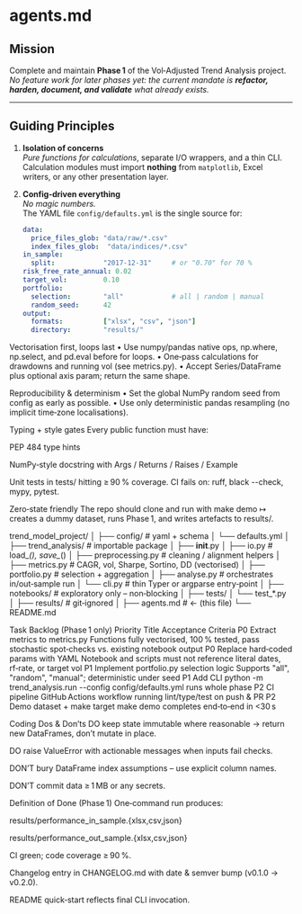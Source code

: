 # agents.md
## Mission
Complete and maintain **Phase 1** of the Vol‑Adjusted Trend Analysis project.  
_No feature work for later phases yet: the current mandate is **refactor, harden, document, and validate** what already exists._

---

## Guiding Principles
1. **Isolation of concerns**  
   *Pure functions for calculations*, separate I/O wrappers, and a thin CLI.  
   Calculation modules must import **nothing** from `matplotlib`, Excel writers, or any other presentation layer.

2. **Config‑driven everything**  
   *No magic numbers.*  
   The YAML file `config/defaults.yml` is the single source for:  
   ```yaml
   data:
     price_files_glob: "data/raw/*.csv"
     index_files_glob:  "data/indices/*.csv"
   in_sample:
     split:            "2017-12-31"     # or "0.70" for 70 %
   risk_free_rate_annual: 0.02
   target_vol:         0.10
   portfolio:
     selection:        "all"            # all | random | manual
     random_seed:      42
   output:
     formats:          ["xlsx", "csv", "json"]
     directory:        "results/"

Vectorisation first, loops last
• Use numpy/pandas native ops, np.where, np.select, and pd.eval before for loops.
• One‑pass calculations for drawdowns and running vol (see metrics.py).
• Accept Series/DataFrame plus optional axis param; return the same shape.

Reproducibility & determinism
• Set the global NumPy random seed from config as early as possible.
• Use only deterministic pandas resampling (no implicit time‑zone localisations).

Typing + style gates
Every public function must have:

PEP 484 type hints

NumPy‑style docstring with Args / Returns / Raises / Example

Unit tests in tests/ hitting ≥ 90 % coverage.
CI fails on: ruff, black --check, mypy, pytest.

Zero‑state friendly
The repo should clone and run with make demo ↦ creates a dummy dataset, runs Phase 1, and writes artefacts to results/.

trend_model_project/
│
├── config/                # yaml + schema
│   └── defaults.yml
│
├── trend_analysis/        # importable package
│   ├── __init__.py
│   ├── io.py              # load_*(), save_*()
│   ├── preprocessing.py    # cleaning / alignment helpers
│   ├── metrics.py          # CAGR, vol, Sharpe, Sortino, DD (vectorised)
│   ├── portfolio.py        # selection + aggregation
│   ├── analyse.py          # orchestrates in/out‑sample run
│   └── cli.py             # thin Typer or argparse entry‑point
│
├── notebooks/             # exploratory only – non‑blocking
│
├── tests/
│   └── test_*.py
│
├── results/               # git‑ignored
│
├── agents.md              # ← (this file)
└── README.md

Task Backlog (Phase 1 only)
Priority	Title	Acceptance Criteria
P0	Extract metrics to metrics.py	Functions fully vectorised, 100 % tested, pass stochastic spot‑checks vs. existing notebook output
P0	Replace hard‑coded params with YAML	Notebook and scripts must not reference literal dates, rf‑rate, or target vol
P1	Implement portfolio.py selection logic	Supports "all", "random", "manual"; deterministic under seed
P1	Add CLI	python -m trend_analysis.run --config config/defaults.yml runs whole phase
P2	CI pipeline	GitHub Actions workflow running lint/type/test on push & PR
P2	Demo dataset + make target	make demo completes end‑to‑end in <30 s

Coding Dos & Don’ts
DO keep state immutable where reasonable → return new DataFrames, don’t mutate in place.

DO raise ValueError with actionable messages when inputs fail checks.

DON’T bury DataFrame index assumptions – use explicit column names.

DON’T commit data ≥ 1 MB or any secrets.

Definition of Done (Phase 1)
One‑command run produces:

results/performance_in_sample.{xlsx,csv,json}

results/performance_out_sample.{xlsx,csv,json}

CI green; code coverage ≥ 90 %.

Changelog entry in CHANGELOG.md with date & semver bump (v0.1.0 → v0.2.0).

README quick‑start reflects final CLI invocation.